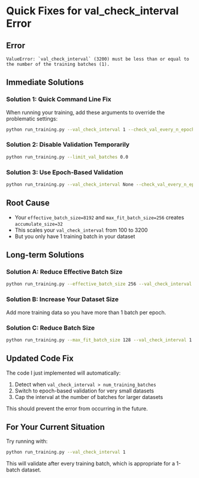 # Quick Fixes for val_check_interval Error

## Error
```
ValueError: `val_check_interval` (3200) must be less than or equal to the number of the training batches (1).
```

## Immediate Solutions

### Solution 1: Quick Command Line Fix
When running your training, add these arguments to override the problematic settings:

```bash
python run_training.py --val_check_interval 1 --check_val_every_n_epoch 1
```

### Solution 2: Disable Validation Temporarily
```bash
python run_training.py --limit_val_batches 0.0
```

### Solution 3: Use Epoch-Based Validation
```bash
python run_training.py --val_check_interval None --check_val_every_n_epoch 1
```

## Root Cause
- Your `effective_batch_size=8192` and `max_fit_batch_size=256` creates `accumulate_size=32`
- This scales your `val_check_interval` from 100 to 3200
- But you only have 1 training batch in your dataset

## Long-term Solutions

### Solution A: Reduce Effective Batch Size
```bash
python run_training.py --effective_batch_size 256 --val_check_interval 1
```

### Solution B: Increase Your Dataset Size
Add more training data so you have more than 1 batch per epoch.

### Solution C: Reduce Batch Size
```bash
python run_training.py --max_fit_batch_size 128 --val_check_interval 1
```

## Updated Code Fix
The code I just implemented will automatically:
1. Detect when `val_check_interval > num_training_batches`
2. Switch to epoch-based validation for very small datasets
3. Cap the interval at the number of batches for larger datasets

This should prevent the error from occurring in the future.

## For Your Current Situation
Try running with:
```bash
python run_training.py --val_check_interval 1
```

This will validate after every training batch, which is appropriate for a 1-batch dataset. 